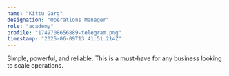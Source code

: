 ```yaml
---
name: "Kittu Garg"
designation: "Operations Manager"
role: "academy"
profile: "1749708656889-telegram.png"
timestamp: "2025-06-09T13:41:51.214Z"
---
```


Simple, powerful, and reliable. This is a must-have for any business looking to scale operations.
